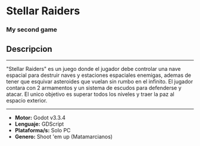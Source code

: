 # Stellar Raiders

### My second game

## Descripcion

****
"Stellar Raiders" es un juego donde el jugador debe controlar una nave espacial para destruir naves y estaciones espaciales enemigas,
ademas de tener que esquivar asteroides que vuelan sin rumbo en el infinito. El jugador contara con 2 armamentos y un sistema de 
escudos para defenderse y atacar. El unico objetivo es superar todos los niveles y traer la paz al espacio exterior.
****



* __Motor:__ Godot v3.3.4
* __Lenguaje:__ GDScript
* __Plataforma/s:__ Solo PC
* __Genero:__ Shoot 'em up (Matamarcianos)
